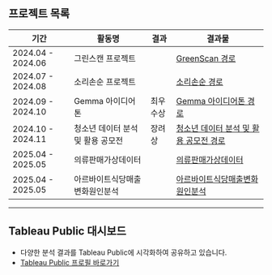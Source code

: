 ## 프로젝트 목록

| 기간            | 활동명                               | 결과      | 결과물                         |
|-----------------|-------------------------------------|----------|--------------------------------|
| 2024.04 - 2024.06| 그린스캔 프로젝트 |  |[GreenScan 경로](https://github.com/KimTaekgyoon/project/tree/main/green_scan)|
| 2024.07 - 2024.08| 소리손순 프로젝트 |  |[소리손순 경로](https://github.com/KimTaekgyoon/project/tree/main/%EC%86%8C%EB%A6%AC%EC%86%90%EC%88%9C)|
| 2024.09 - 2024.10| Gemma 아이디어톤 | 최우수상 |[Gemma 아이디어톤 경로](https://github.com/KimTaekgyoon/project/tree/main/gemma-fine-tunning)|
| 2024.10 - 2024.11 | 청소년 데이터 분석 및 활용 공모전 | 장려상 |[청소년 데이터 분석 및 활용 공모전 경로](https://github.com/KimTaekgyoon/project/tree/main/%EC%B2%AD%EC%86%8C%EB%85%84%EB%8D%B0%EC%9D%B4%ED%84%B0)|
| 2025.04 - 2025.05 | 의류판매가상데이터 |  |[의류판매가상데이터](https://github.com/KimTaekgyoon/project/tree/main/%EC%9D%98%EB%A5%98%ED%8C%90%EB%A7%A4%EA%B0%80%EC%83%81%EB%8D%B0%EC%9D%B4%ED%84%B0)|
| 2025.04 - 2025.05| 아르바이트식당매출변화원인분석 |  |[아르바이트식당매출변화원인분석](https://github.com/KimTaekgyoon/project/tree/main/%EC%95%84%EB%A5%B4%EB%B0%94%EC%9D%B4%ED%8A%B8%EC%8B%9D%EB%8B%B9%EB%A7%A4%EC%B6%9C%EB%B3%80%ED%99%94%EC%9B%90%EC%9D%B8%EB%B6%84%EC%84%9D)|


---
## Tableau Public 대시보드

- 다양한 분석 결과를 Tableau Public에 시각화하여 공유하고 있습니다.  
- [Tableau Public 프로필 바로가기](https://public.tableau.com/app/profile/taekgyoon.kim/vizzes)
